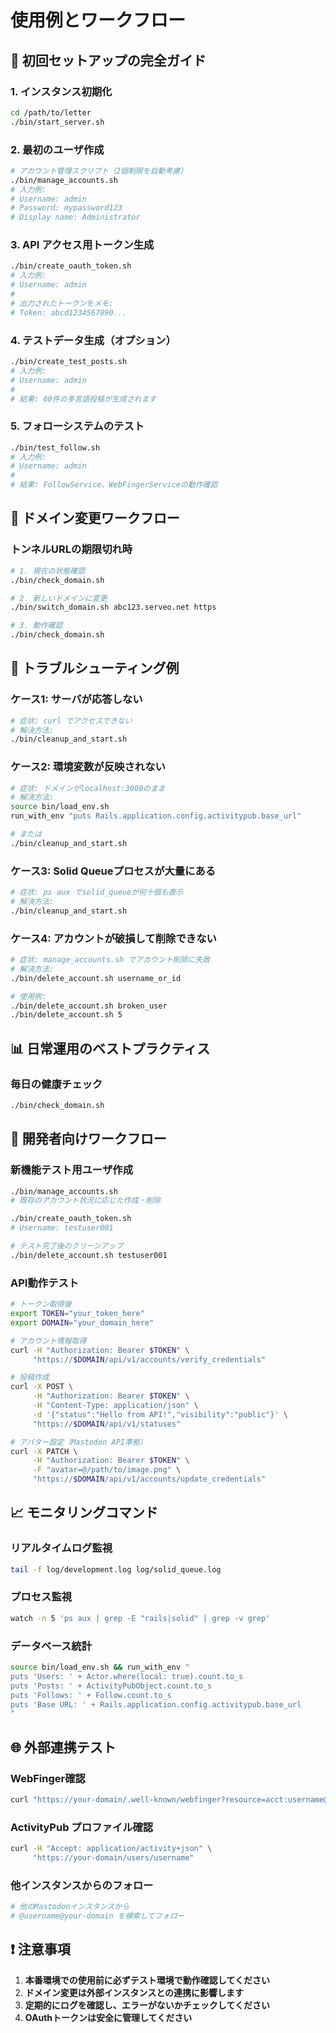 # 使用例とワークフロー

## 🚀 初回セットアップの完全ガイド

### 1. インスタンス初期化
```bash
cd /path/to/letter
./bin/start_server.sh
```

### 2. 最初のユーザ作成
```bash
# アカウント管理スクリプト（2個制限を自動考慮）
./bin/manage_accounts.sh
# 入力例:
# Username: admin
# Password: mypassword123
# Display name: Administrator
```

### 3. API アクセス用トークン生成
```bash
./bin/create_oauth_token.sh
# 入力例:
# Username: admin
# 
# 出力されたトークンをメモ:
# Token: abcd1234567890...
```

### 4. テストデータ生成（オプション）
```bash
./bin/create_test_posts.sh
# 入力例:
# Username: admin
# 
# 結果: 60件の多言語投稿が生成されます
```

### 5. フォローシステムのテスト
```bash
./bin/test_follow.sh
# 入力例:
# Username: admin
# 
# 結果: FollowService、WebFingerServiceの動作確認
```

## 🔄 ドメイン変更ワークフロー

### トンネルURLの期限切れ時
```bash
# 1. 現在の状態確認
./bin/check_domain.sh

# 2. 新しいドメインに変更
./bin/switch_domain.sh abc123.serveo.net https

# 3. 動作確認
./bin/check_domain.sh
```

## 🐛 トラブルシューティング例

### ケース1: サーバが応答しない
```bash
# 症状: curl でアクセスできない
# 解決方法:
./bin/cleanup_and_start.sh
```

### ケース2: 環境変数が反映されない
```bash
# 症状: ドメインがlocalhost:3000のまま
# 解決方法:
source bin/load_env.sh
run_with_env "puts Rails.application.config.activitypub.base_url"

# または
./bin/cleanup_and_start.sh
```

### ケース3: Solid Queueプロセスが大量にある
```bash
# 症状: ps aux でsolid_queueが何十個も表示
# 解決方法:
./bin/cleanup_and_start.sh
```

### ケース4: アカウントが破損して削除できない
```bash
# 症状: manage_accounts.sh でアカウント削除に失敗
# 解決方法:
./bin/delete_account.sh username_or_id

# 使用例:
./bin/delete_account.sh broken_user
./bin/delete_account.sh 5
```

## 📊 日常運用のベストプラクティス

### 毎日の健康チェック
```bash
./bin/check_domain.sh
```

## 🔧 開発者向けワークフロー

### 新機能テスト用ユーザ作成
```bash
./bin/manage_accounts.sh
# 既存のアカウント状況に応じた作成・削除

./bin/create_oauth_token.sh
# Username: testuser001

# テスト完了後のクリーンアップ
./bin/delete_account.sh testuser001
```

### API動作テスト
```bash
# トークン取得後
export TOKEN="your_token_here"
export DOMAIN="your_domain_here"

# アカウント情報取得
curl -H "Authorization: Bearer $TOKEN" \
     "https://$DOMAIN/api/v1/accounts/verify_credentials"

# 投稿作成
curl -X POST \
     -H "Authorization: Bearer $TOKEN" \
     -H "Content-Type: application/json" \
     -d '{"status":"Hello from API!","visibility":"public"}' \
     "https://$DOMAIN/api/v1/statuses"

# アバター設定（Mastodon API準拠）
curl -X PATCH \
     -H "Authorization: Bearer $TOKEN" \
     -F "avatar=@/path/to/image.png" \
     "https://$DOMAIN/api/v1/accounts/update_credentials"
```

## 📈 モニタリングコマンド

### リアルタイムログ監視
```bash
tail -f log/development.log log/solid_queue.log
```

### プロセス監視
```bash
watch -n 5 'ps aux | grep -E "rails|solid" | grep -v grep'
```

### データベース統計
```bash
source bin/load_env.sh && run_with_env "
puts 'Users: ' + Actor.where(local: true).count.to_s
puts 'Posts: ' + ActivityPubObject.count.to_s
puts 'Follows: ' + Follow.count.to_s
puts 'Base URL: ' + Rails.application.config.activitypub.base_url
"
```

## 🌐 外部連携テスト

### WebFinger確認
```bash
curl "https://your-domain/.well-known/webfinger?resource=acct:username@your-domain"
```

### ActivityPub プロファイル確認
```bash
curl -H "Accept: application/activity+json" \
     "https://your-domain/users/username"
```

### 他インスタンスからのフォロー
```bash
# 他のMastodonインスタンスから
# @username@your-domain を検索してフォロー
```

## ❗ 注意事項

1. **本番環境での使用前に必ずテスト環境で動作確認してください**
2. **ドメイン変更は外部インスタンスとの連携に影響します**
3. **定期的にログを確認し、エラーがないかチェックしてください**
4. **OAuthトークンは安全に管理してください**